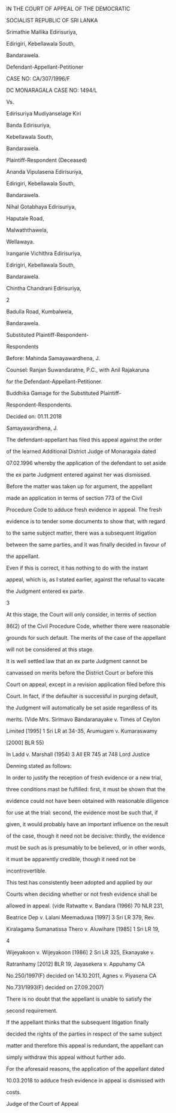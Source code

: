 IN THE COURT OF APPEAL OF THE DEMOCRATIC

SOCIALIST REPUBLIC OF SRI LANKA

Srimathie Mallika Edirisuriya,

Edirigiri, Kebellawala South,

Bandarawela.

Defendant-Appellant-Petitioner

CASE NO: CA/307/1996/F

DC MONARAGALA CASE NO: 1494/L

Vs.

Edirisuriya Mudiyanselage Kiri

Banda Edirisuriya,

Kebellawala South,

Bandarawela.

Plaintiff-Respondent (Deceased)

Ananda Vipulasena Edirisuriya,

Edirigiri, Kebellawala South,

Bandarawela.

Nihal Gotabhaya Edirisuriya,

Haputale Road,

Malwaththawela,

Wellawaya.

Iranganie Vichithra Edirisuriya,

Edirigiri, Kebellawala South,

Bandarawela.

Chintha Chandrani Edirisuriya,

2

Badulla Road, Kumbalwela,

Bandarawela.

Substituted Plaintiff-Respondent-

Respondents

Before: Mahinda Samayawardhena, J.

Counsel: Ranjan Suwandaratne, P.C., with Anil Rajakaruna

for the Defendant-Appellant-Petitioner.

Buddhika Gamage for the Substituted Plaintiff-

Respondent-Respondents.

Decided on: 01.11.2018

Samayawardhena, J.

The defendant-appellant has filed this appeal against the order

of the learned Additional District Judge of Monaragala dated

07.02.1996 whereby the application of the defendant to set aside

the ex parte Judgment entered against her was dismissed.

Before the matter was taken up for argument, the appellant

made an application in terms of section 773 of the Civil

Procedure Code to adduce fresh evidence in appeal. The fresh

evidence is to tender some documents to show that, with regard

to the same subject matter, there was a subsequent litigation

between the same parties, and it was finally decided in favour of

the appellant.

Even if this is correct, it has nothing to do with the instant

appeal, which is, as I stated earlier, against the refusal to vacate

the Judgment entered ex parte.

3

At this stage, the Court will only consider, in terms of section

86(2) of the Civil Procedure Code, whether there were reasonable

grounds for such default. The merits of the case of the appellant

will not be considered at this stage.

It is well settled law that an ex parte Judgment cannot be

canvassed on merits before the District Court or before this

Court on appeal, except in a revision application filed before this

Court. In fact, if the defaulter is successful in purging default,

the Judgment will automatically be set aside regardless of its

merits. (Vide Mrs. Sirimavo Bandaranayake v. Times of Ceylon

Limited [1995] 1 Sri LR at 34-35, Arumugam v. Kumaraswamy

[2000] BLR 55)

In Ladd v. Marshall (1954) 3 All ER 745 at 748 Lord Justice

Denning stated as follows:

In order to justify the reception of fresh evidence or a new trial,

three conditions mast be fulfilled: first, it must be shown that the

evidence could not have been obtained with reasonable diligence

for use at the trial: second, the evidence most be such that, if

given, it would probably have an important influence on the result

of the case, though it need not be decisive: thirdly, the evidence

must be such as is presumably to be believed, or in other words,

it must be apparently credible, though it need not be

incontrovertible.

This test has consistently been adopted and applied by our

Courts when deciding whether or not fresh evidence shall be

allowed in appeal. (vide Ratwatte v. Bandara (1966) 70 NLR 231,

Beatrice Dep v. Lalani Meemaduwa [1997] 3 Sri LR 379, Rev.

Kiralagama Sumanatissa Thero v. Aluwihare [1985] 1 Sri LR 19,

4

Wijeyakoon v. Wijeyakoon [1986] 2 Sri LR 325, Ekanayake v.

Ratranhamy [2012] BLR 19, Jayasekera v. Appuhamy CA

No.250/1997(F) decided on 14.10.2011, Agnes v. Piyasena CA

No.731/1993(F) decided on 27.09.2007)

There is no doubt that the appellant is unable to satisfy the

second requirement.

If the appellant thinks that the subsequent litigation finally

decided the rights of the parties in respect of the same subject

matter and therefore this appeal is redundant, the appellant can

simply withdraw this appeal without further ado.

For the aforesaid reasons, the application of the appellant dated

10.03.2018 to adduce fresh evidence in appeal is dismissed with

costs.

Judge of the Court of Appeal